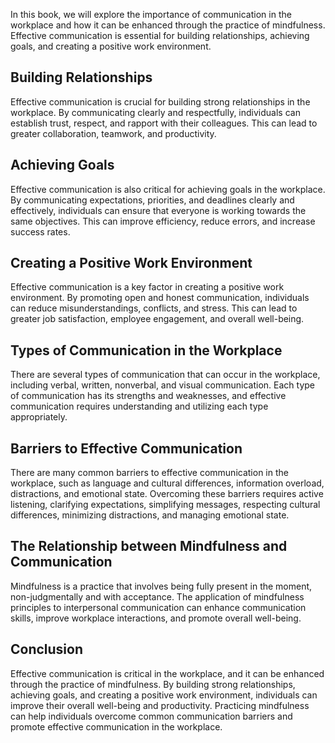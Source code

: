 
In this book, we will explore the importance of communication in the workplace and how it can be enhanced through the practice of mindfulness. Effective communication is essential for building relationships, achieving goals, and creating a positive work environment.

Building Relationships
----------------------

Effective communication is crucial for building strong relationships in the workplace. By communicating clearly and respectfully, individuals can establish trust, respect, and rapport with their colleagues. This can lead to greater collaboration, teamwork, and productivity.

Achieving Goals
---------------

Effective communication is also critical for achieving goals in the workplace. By communicating expectations, priorities, and deadlines clearly and effectively, individuals can ensure that everyone is working towards the same objectives. This can improve efficiency, reduce errors, and increase success rates.

Creating a Positive Work Environment
------------------------------------

Effective communication is a key factor in creating a positive work environment. By promoting open and honest communication, individuals can reduce misunderstandings, conflicts, and stress. This can lead to greater job satisfaction, employee engagement, and overall well-being.

Types of Communication in the Workplace
---------------------------------------

There are several types of communication that can occur in the workplace, including verbal, written, nonverbal, and visual communication. Each type of communication has its strengths and weaknesses, and effective communication requires understanding and utilizing each type appropriately.

Barriers to Effective Communication
-----------------------------------

There are many common barriers to effective communication in the workplace, such as language and cultural differences, information overload, distractions, and emotional state. Overcoming these barriers requires active listening, clarifying expectations, simplifying messages, respecting cultural differences, minimizing distractions, and managing emotional state.

The Relationship between Mindfulness and Communication
------------------------------------------------------

Mindfulness is a practice that involves being fully present in the moment, non-judgmentally and with acceptance. The application of mindfulness principles to interpersonal communication can enhance communication skills, improve workplace interactions, and promote overall well-being.

Conclusion
----------

Effective communication is critical in the workplace, and it can be enhanced through the practice of mindfulness. By building strong relationships, achieving goals, and creating a positive work environment, individuals can improve their overall well-being and productivity. Practicing mindfulness can help individuals overcome common communication barriers and promote effective communication in the workplace.
